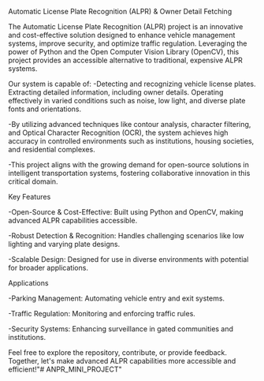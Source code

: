 Automatic License Plate Recognition (ALPR) & Owner Detail Fetching

The Automatic License Plate Recognition (ALPR) project is an innovative and cost-effective solution designed to enhance vehicle management systems, improve security, and optimize traffic regulation. Leveraging the power of Python and the Open Computer Vision Library (OpenCV), this project provides an accessible alternative to traditional, expensive ALPR systems.

Our system is capable of:
-Detecting and recognizing vehicle license plates. Extracting detailed information, including owner details. Operating   effectively in varied conditions such as noise, low light, and diverse plate fonts and orientations.

-By utilizing advanced techniques like contour analysis, character filtering, and Optical Character Recognition (OCR), the system achieves high accuracy in controlled environments such as institutions, housing societies, and residential complexes. 

-This project aligns with the growing demand for open-source solutions in intelligent transportation systems, fostering collaborative innovation in this critical domain.

Key Features

-Open-Source & Cost-Effective: Built using Python and OpenCV, making advanced ALPR capabilities accessible.

-Robust Detection & Recognition: Handles challenging scenarios like low lighting and varying plate designs.

-Scalable Design: Designed for use in diverse environments with potential for broader applications.

Applications

-Parking Management: Automating vehicle entry and exit systems.

-Traffic Regulation: Monitoring and enforcing traffic rules.

-Security Systems: Enhancing surveillance in gated communities and institutions.


Feel free to explore the repository, contribute, or provide feedback. Together, let's make advanced ALPR capabilities more accessible and efficient!"# ANPR_MINI_PROJECT" 
